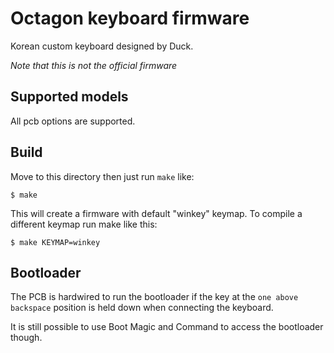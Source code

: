 Octagon keyboard firmware
=========================
Korean custom keyboard designed by Duck.

*Note that this is not the official firmware*


Supported models
----------------
All pcb options are supported.


Build
-----
Move to this directory then just run `make` like:

    $ make

This will create a firmware with default "winkey" keymap. To compile a different keymap
run make like this:

    $ make KEYMAP=winkey

Bootloader
---------
The PCB is hardwired to run the bootloader if the key at the `one above backspace` position is held down when connecting the keyboard.

It is still possible to use Boot Magic and Command to access the bootloader though.
